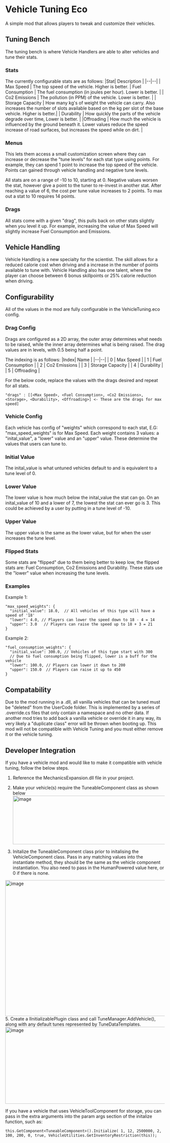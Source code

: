 # Vehicle Tuning Eco
A simple mod that allows players to tweak and customize their vehicles.

## Tuning Bench
The tuning bench is where Vehicle Handlers are able to alter vehicles and tune their stats.
### Stats
The currently configurable stats are as follows:
|Stat| Description | 
|--|--|
| Max Speed | The top speed of the vehicle. Higher is better.
| Fuel Consumption  | The fuel consumption (in joules per hour). Lower is better. |
| Co2 Emissions | The pollution (in PPM) of the vehicle. Lower is better. |
| Storage Capacity | How many kg's of weight the vehicle can carry.  Also increases the number of slots available based on the kg per slot of the base vehicle. Higher is better.|
| Durability | How quickly the parts of the vehicle degrade over time, Lower is better. |
 |Offroading | How much the vehicle is influenced by the ground beneath it. Lower values reduce the speed increase of road surfaces, but increases the speed while on dirt. |


### Menus
This lets them access a small customization screen where they can increase or decrease the "tune levels" for each stat type using points. For example, they can spend 1 point to increase the top speed of the vehicle. Points can gained through vehicle handling and negative tune levels.

All stats are on a range of -10 to 10, starting at 0. Negative values worsen the stat, however give a point to the tuner to re-invest in another stat. After reaching a value of 6,  the cost per tune value increases to 2 points.
To max out a stat to 10 requires 14 points.
### Drags
All stats come with a given "drag", this pulls back on other stats slightly when you level it up. For example, increasing the value of Max Speed will slightly increase Fuel Consumption and Emissions.


## Vehicle Handling
Vehicle Handling is a new specialty for the scientist. The skill allows for a reduced calorie cost when driving and a increase in the number of points available to tune with.
Vehicle Handling also has one talent, where the player can choose between 6 bonus skillpoints or 25% calorie reduction when driving.

## Configurability
All of the values in the mod are fully configurable in the VehicleTuning.eco config.

### Drag Config
Drags are configured as a 2D array, the outer array determines what needs to be raised, while the inner array determines what is being raised. 
The drag values are in levels, with 0.5 being half a point.

The indexing is as follows: 
|Index| Name |
|--|--|
| 0 | Max Speed |
| 1 | Fuel Consumption |
| 2 | Co2 Emissions |
| 3 | Storage Capacity |
| 4 | Durability |
| 5 | Offroading |

For the below code, replace the values with the drags desired and repeat for all stats.

    "drags" : [[<Max Speed>, <Fuel Consumption>, <Co2 Emissions>, <Storage>, <Durability>, <Offroading>] <- These are the drags for max speed]
    
### Vehicle Config
Each vehicle has config of "weights" which correspond to each stat, E.G: "max_speed_weights" is for Max Speed.
Each weight contains 3 values: a "inital_value", a "lower" value and an "upper" value.
These determine the values that users can tune to.
### Initial Value
The inital_value is what untuned vehicles default to and is equivalent to a tune level of 0.

### Lower Value
The lower value is how much below the inital_value the stat can go. On an inital_value of 10 and a lower of 7, the lowest the stat can ever go is 3. This could be achieved by a user by putting in a tune level of -10.

### Upper Value
The upper value is the same as the lower value, but for when the user increases the tune level.

### Flipped Stats
Some stats are "flipped" due to them being better to keep low, the flipped stats are: Fuel Consumption, Co2 Emissions and Durability.
These stats use the "lower" value when increasing the tune levels. 

### Examples
Example 1:

    "max_speed_weights": {  
	  "initial_value": 18.0,  // All vehicles of this type will have a speed of '18'
	  "lower": 4.0, // Players can lower the speed down to 18 - 4 = 14   
	  "upper": 3.0   // Players can raise the speed up to 18 + 3 = 21
	}
Example 2:

	"fuel_consumption_weights": {  
	  "initial_value": 300.0, // Vehicles of this type start with 300
	  // Due to fuel consumption being flipped, lower is a buff for the vehicle
	  "lower": 100.0, // Players can lower it down to 200
	  "upper": 150.0  // Players can raise it up to 450
	}

 ## Compatability
 Due to the mod running in a .dll, all vanilla vehicles that can be tuned must be "deleted" from the UserCode folder. 
 This is implemented by a series of .override.cs files that only contain a namespace and no other data. If another mod tries to add back a vanilla vehicle or override it in any way, 
 its very likely a "duplicate class" error will be thrown when booting up. This mod will not be compatible with Vehicle Tuning and you must either remove it or the vehicle tuning.

## Developer Integration
If you have a vehicle mod and would like to make it compatible with vehicle tuning, follow the below steps.

1. Reference the MechanicsExpansion.dll file in your project.
2. Make your vehicle(s) require the TuneableComponent class as shown below
   <img width="736" height="153" alt="image" src="https://github.com/user-attachments/assets/3c37043f-51af-48d9-a7d2-3f1f3b5eb035" />

4. Initalize the TuneableComponent class prior to initalising the VehicleComponent class. Pass in any matching values into the instantiate method, they should be the same as the vehicle component instantiation. You also need to pass in the HumanPowered value here, or 0 if there is none.
  <img width="1147" height="428" alt="image" src="https://github.com/user-attachments/assets/50c7b4ad-bce4-4d8b-a5ef-5b93b4f4de1c" />
5. Create a IInitializablePlugin class and call TuneManager.AddVehicle<YOUR_VEHICLE_CLASS>(), along with any default tunes represented by TuneDataTemplates.
<img width="804" height="242" alt="image" src="https://github.com/user-attachments/assets/e411e895-b134-4554-ad33-a31840cc5d04" />

If you have a vehicle that uses VehicleToolComponent for storage, you can pass in the extra arguments into the param args section of the initalize function, such as:

    this.GetComponent<TuneableComponent>().Initialize( 1, 12, 2500000, 2, 100, 200, 0, true, VehicleUtilities.GetInventoryRestriction(this));
